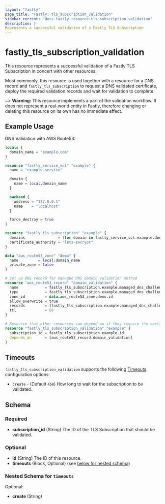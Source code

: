 ```yaml
---
layout: "fastly"
page_title: "Fastly: tls_subscription_validation"
sidebar_current: "docs-fastly-resource-tls_subscription_validation"
description: |-
Represents a successful validation of a Fastly TLS Subscription
---
```


# fastly_tls_subscription_validation

This resource represents a successful validation of a Fastly TLS Subscription in concert with other resources.

Most commonly, this resource is used together with a resource for a DNS record and `fastly_tls_subscription` to request a DNS validated certificate, deploy the required validation records and wait for validation to complete.

~> **Warning:** This resource implements a part of the validation workflow. It does not represent a real-world entity in Fastly, therefore changing or deleting this resource on its own has no immediate effect.

## Example Usage

DNS Validation with AWS Route53:

```terraform
locals {
  domain_name = "example.com"
}

resource "fastly_service_vcl" "example" {
  name = "example-service"

  domain {
    name = local.domain_name
  }

  backend {
    address = "127.0.0.1"
    name    = "localhost"
  }

  force_destroy = true
}

resource "fastly_tls_subscription" "example" {
  domains               = [for domain in fastly_service_vcl.example.domain : domain.name]
  certificate_authority = "lets-encrypt"
}

data "aws_route53_zone" "demo" {
  name         = local.domain_name
  private_zone = false
}

# Set up DNS record for managed DNS domain validation method
resource "aws_route53_record" "domain_validation" {
  name            = fastly_tls_subscription.example.managed_dns_challenge.record_name
  type            = fastly_tls_subscription.example.managed_dns_challenge.record_type
  zone_id         = data.aws_route53_zone.demo.id
  allow_overwrite = true
  records         = [fastly_tls_subscription.example.managed_dns_challenge.record_value]
  ttl             = 60
}

# Resource that other resources can depend on if they require the certificate to be issued
resource "fastly_tls_subscription_validation" "example" {
  subscription_id = fastly_tls_subscription.example.id
  depends_on      = [aws_route53_record.domain_validation]
}
```

## Timeouts

`fastly_tls_subscription_validation` supports the following [Timeouts](https://www.terraform.io/docs/configuration/blocks/resources/syntax.html#operation-timeouts) configuration options:

* `create` - (Default `45m`) How long to wait for the subscription to be validated.

<!-- schema generated by tfplugindocs -->
## Schema

### Required

- **subscription_id** (String) The ID of the TLS Subscription that should be validated.

### Optional

- **id** (String) The ID of this resource.
- **timeouts** (Block, Optional) (see [below for nested schema](#nestedblock--timeouts))

<a id="nestedblock--timeouts"></a>
### Nested Schema for `timeouts`

Optional:

- **create** (String)
